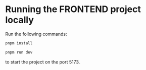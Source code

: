 # Running the FRONTEND project locally

Run the following commands:

```sh
pnpm install

pnpm run dev

```

to start the project on the port 5173.
